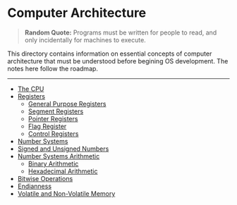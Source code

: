 # Computer Architecture

> **Random Quote:** Programs must be written for people to read, and only incidentally for machines to execute.

This directory contains information on essential concepts of computer architecture that must be understood before begining OS development. The notes here follow the roadmap.

---

+ [The CPU](./01_cpu.md)
+ [Registers](./02_registers.md)
    + [General Purpose Registers](./03_general_purpose_registers.md)
    + [Segment Registers](./04_segment_registers.md)
    + [Pointer Registers](./05_pointer_registers.md)
    + [Flag Register](./06_flag_register.md)
    + [Control Registers](./07_control_registers.md)
+ [Number Systems](./08_number_systems.md)
+ [Signed and Unsigned Numbers](./09_signed_and_unsigned_numbers.md)
+ [Number Systems Arithmetic](./10_number_systems_arithmetic.md)
    + [Binary Arithmetic](./11_binary_arithmetic.md)
    + [Hexadecimal Arithmetic](./12_hexadecimal_arithmetic.md)
+ [Bitwise Operations](./13_bitwise_operations.md)
+ [Endianness](./14_endianness.md)
+ [Volatile and Non-Volatile Memory](./15_volatile_and_non_volatile_memory.md)
